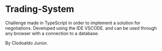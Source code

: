 # Trading-System
Challenge made in TypeScript in order to implement a solution for negotiations.
Developed using the IDE VSCODE. and can be used through any browser with a connection to a database.

By Clodoaldo Junior.


